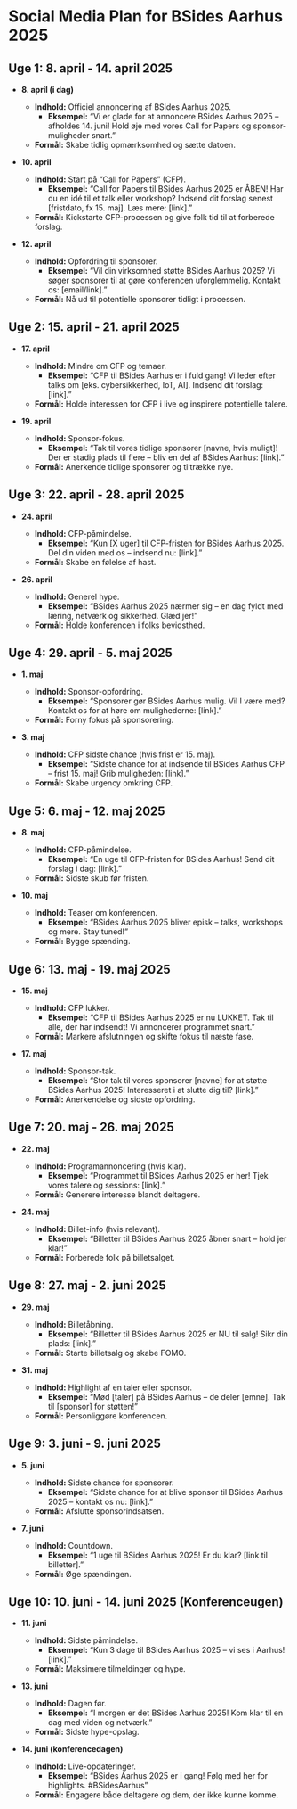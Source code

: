# Social Media Plan for BSides Aarhus 2025

## Uge 1: 8. april - 14. april 2025

- **8. april (i dag)**
  - **Indhold:** Officiel annoncering af BSides Aarhus 2025.
    - **Eksempel:** “Vi er glade for at annoncere BSides Aarhus 2025 – afholdes 14. juni! Hold øje med vores Call for Papers og sponsor-muligheder snart.”
  - **Formål:** Skabe tidlig opmærksomhed og sætte datoen.

- **10. april**
  - **Indhold:** Start på “Call for Papers” (CFP).
    - **Eksempel:** “Call for Papers til BSides Aarhus 2025 er ÅBEN! Har du en idé til et talk eller workshop? Indsend dit forslag senest [fristdato, fx 15. maj]. Læs mere: [link].”
  - **Formål:** Kickstarte CFP-processen og give folk tid til at forberede forslag.

- **12. april**
  - **Indhold:** Opfordring til sponsorer.
    - **Eksempel:** “Vil din virksomhed støtte BSides Aarhus 2025? Vi søger sponsorer til at gøre konferencen uforglemmelig. Kontakt os: [email/link].”
  - **Formål:** Nå ud til potentielle sponsorer tidligt i processen.

## Uge 2: 15. april - 21. april 2025

- **17. april**
  - **Indhold:** Mindre om CFP og temaer.
    - **Eksempel:** “CFP til BSides Aarhus er i fuld gang! Vi leder efter talks om [eks. cybersikkerhed, IoT, AI]. Indsend dit forslag: [link].”
  - **Formål:** Holde interessen for CFP i live og inspirere potentielle talere.

- **19. april**
  - **Indhold:** Sponsor-fokus.
    - **Eksempel:** “Tak til vores tidlige sponsorer [navne, hvis muligt]! Der er stadig plads til flere – bliv en del af BSides Aarhus: [link].”
  - **Formål:** Anerkende tidlige sponsorer og tiltrække nye.

## Uge 3: 22. april - 28. april 2025

- **24. april**
  - **Indhold:** CFP-påmindelse.
    - **Eksempel:** “Kun [X uger] til CFP-fristen for BSides Aarhus 2025. Del din viden med os – indsend nu: [link].”
  - **Formål:** Skabe en følelse af hast.

- **26. april**
  - **Indhold:** Generel hype.
    - **Eksempel:** “BSides Aarhus 2025 nærmer sig – en dag fyldt med læring, netværk og sikkerhed. Glæd jer!”
  - **Formål:** Holde konferencen i folks bevidsthed.

## Uge 4: 29. april - 5. maj 2025

- **1. maj**
  - **Indhold:** Sponsor-opfordring.
    - **Eksempel:** “Sponsorer gør BSides Aarhus mulig. Vil I være med? Kontakt os for at høre om mulighederne: [link].”
  - **Formål:** Forny fokus på sponsorering.

- **3. maj**
  - **Indhold:** CFP sidste chance (hvis frist er 15. maj).
    - **Eksempel:** “Sidste chance for at indsende til BSides Aarhus CFP – frist 15. maj! Grib muligheden: [link].”
  - **Formål:** Skabe urgency omkring CFP.

## Uge 5: 6. maj - 12. maj 2025

- **8. maj**
  - **Indhold:** CFP-påmindelse.
    - **Eksempel:** “En uge til CFP-fristen for BSides Aarhus! Send dit forslag i dag: [link].”
  - **Formål:** Sidste skub før fristen.

- **10. maj**
  - **Indhold:** Teaser om konferencen.
    - **Eksempel:** “BSides Aarhus 2025 bliver episk – talks, workshops og mere. Stay tuned!”
  - **Formål:** Bygge spænding.

## Uge 6: 13. maj - 19. maj 2025

- **15. maj**
  - **Indhold:** CFP lukker.
    - **Eksempel:** “CFP til BSides Aarhus 2025 er nu LUKKET. Tak til alle, der har indsendt! Vi annoncerer programmet snart.”
  - **Formål:** Markere afslutningen og skifte fokus til næste fase.

- **17. maj**
  - **Indhold:** Sponsor-tak.
    - **Eksempel:** “Stor tak til vores sponsorer [navne] for at støtte BSides Aarhus 2025! Interesseret i at slutte dig til? [link].”
  - **Formål:** Anerkendelse og sidste opfordring.

## Uge 7: 20. maj - 26. maj 2025

- **22. maj**
  - **Indhold:** Programannoncering (hvis klar).
    - **Eksempel:** “Programmet til BSides Aarhus 2025 er her! Tjek vores talere og sessions: [link].”
  - **Formål:** Generere interesse blandt deltagere.

- **24. maj**
  - **Indhold:** Billet-info (hvis relevant).
    - **Eksempel:** “Billetter til BSides Aarhus 2025 åbner snart – hold jer klar!”
  - **Formål:** Forberede folk på billetsalget.

## Uge 8: 27. maj - 2. juni 2025

- **29. maj**
  - **Indhold:** Billetåbning.
    - **Eksempel:** “Billetter til BSides Aarhus 2025 er NU til salg! Sikr din plads: [link].”
  - **Formål:** Starte billetsalg og skabe FOMO.

- **31. maj**
  - **Indhold:** Highlight af en taler eller sponsor.
    - **Eksempel:** “Mød [taler] på BSides Aarhus – de deler [emne]. Tak til [sponsor] for støtten!”
  - **Formål:** Personliggøre konferencen.

## Uge 9: 3. juni - 9. juni 2025

- **5. juni**
  - **Indhold:** Sidste chance for sponsorer.
    - **Eksempel:** “Sidste chance for at blive sponsor til BSides Aarhus 2025 – kontakt os nu: [link].”
  - **Formål:** Afslutte sponsorindsatsen.

- **7. juni**
  - **Indhold:** Countdown.
    - **Eksempel:** “1 uge til BSides Aarhus 2025! Er du klar? [link til billetter].”
  - **Formål:** Øge spændingen.

## Uge 10: 10. juni - 14. juni 2025 (Konferenceugen)

- **11. juni**
  - **Indhold:** Sidste påmindelse.
    - **Eksempel:** “Kun 3 dage til BSides Aarhus 2025 – vi ses i Aarhus! [link].”
  - **Formål:** Maksimere tilmeldinger og hype.

- **13. juni**
  - **Indhold:** Dagen før.
    - **Eksempel:** “I morgen er det BSides Aarhus 2025! Kom klar til en dag med viden og netværk.”
  - **Formål:** Sidste hype-opslag.

- **14. juni (konferencedagen)**
  - **Indhold:** Live-opdateringer.
    - **Eksempel:** “BSides Aarhus 2025 er i gang! Følg med her for highlights. #BSidesAarhus”
  - **Formål:** Engagere både deltagere og dem, der ikke kunne komme.
